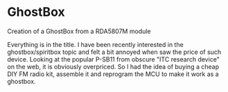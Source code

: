 # GhostBox
Creation of a GhostBox from a RDA5807M module

Everything is in the title. I have been recently interested in the ghostbox/spiritbox topic and felt a bit annoyed when saw the price of such device.
Looking at the popular P-SB11 from obscure "ITC research device" on the web, it is obviously overpriced. 
So I had the idea of buying a cheap DIY FM radio kit, assemble it and reprogram the MCU to make it work as a ghostbox.
